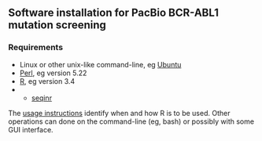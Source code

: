 ## Software installation for PacBio BCR-ABL1 mutation screening

### Requirements
* Linux or other unix-like command-line, eg [Ubuntu](https://ubuntu.com)
* [Perl](https://www.perl.org), eg version 5.22
* [R](https://www.r-project.org), eg version 3.4
* * [seqinr](https://cran.r-project.org/web/packages/seqinr/index.html)

The [usage instructions](calc-usage.md) identify when and how R is to be used.
Other operations can done on the command-line (eg, bash) or possibly with some GUI interface. 
